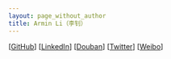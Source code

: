 ```yaml
---
layout: page_without_author
title: Armin Li（李钊）
---
```


[[GitHub](https://github.com/livc)] [[LinkedIn](https://www.linkedin.com/in/arminli/)] [[Douban](https://www.douban.com/people/99222473/)] [[Twitter](https://twitter.com/armin1i)] [[Weibo](https://weibo.com/livc95)]
